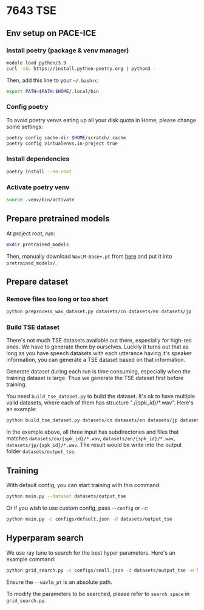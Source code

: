 # 7643 TSE

## Env setup on PACE-ICE

### Install poetry (package & venv manager)

```bash
module load python/3.9
curl -sSL https://install.python-poetry.org | python3 -
```

Then, add this line to your `~/.bashrc`:

```bash
export PATH=$PATH:$HOME/.local/bin
```

### Config poetry

To avoid poetry venvs eating up all your disk quota in Home, please change some settings:

```bash
poetry config cache-dir $HOME/scratch/.cache
poetry config virtualenvs.in-project true
```

### Install dependencies

```bash
poetry install --no-root
```

### Activate poetry venv

```bash
source .venv/bin/activate
```

## Prepare pretrained models

At project root, run:

```bash
mkdir pretrained_models
```

Then, manually download `WavLM-Base+.pt` from [here](https://drive.google.com/file/d/1-zlAj2SyVJVsbhifwpTlAfrgc9qu-HDb/view?usp=share_link) and put it into `pretrained_models/`.

## Prepare dataset

### Remove files too long or too short

```bash
python preprocess_wav_dataset.py datasets/cn datasets/en datasets/jp
```

### Build TSE dataset

There's not much TSE datasets available out there, especially for high-res ones. We have to generate them by ourselves. Luckily it turns out that as long as you have speech datasets with each utterance having it's speaker information, you can generate a TSE dataset based on that information.

Generate dataset during each run is time consuming, especially when the training dataset is large. Thus we generate the TSE dataset first before training.

You need `build_tse_dataset.py` to build the dataset. It's ok to have multiple valid datasets, where each of them has structure "./{spk_id}/*.wav". Here's an example:

```bash
python build_tse_dataset.py datasets/cn datasets/en datasets/jp datasets/output_tse
```

In the example above, all three input has subdirectories and files that matches `datasets/cn/{spk_id}/*.wav`, `datasets/en/{spk_id}/*.wav`, `datasets/jp/{spk_id}/*.wav`. The result would be write into the output folder `datasets/output_tse`.

## Training

With default config, you can start training with this command:

```bash
python main.py --dataset datasets/output_tse
```

Or if you wish to use custom config, pass `--config` or `-c`:

```bash
python main.py -c configs/default.json -d datasets/output_tse
```

## Hyperparam search

We use ray tune to search for the best hyper parameters. Here's an example command:

```bash
python grid_search.py -c configs/small.json -d datasets/output_tse -n 5 --wavlm_pt $(pwd)/pretrained_models/WavLM-Base+.pt
```

Ensure the `--wavlm_pt` is an absolute path.

To modify the parameters to be searched, please refer to `search_space` in `grid_search.py`.
